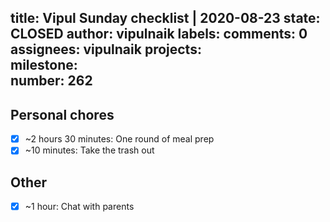 title:	Vipul Sunday checklist | 2020-08-23
state:	CLOSED
author:	vipulnaik
labels:	
comments:	0
assignees:	vipulnaik
projects:	
milestone:	
number:	262
--
## Personal chores

- [x] ~2 hours 30 minutes: One round of meal prep
- [x] ~10 minutes: Take the trash out

## Other

- [x] ~1 hour: Chat with parents
